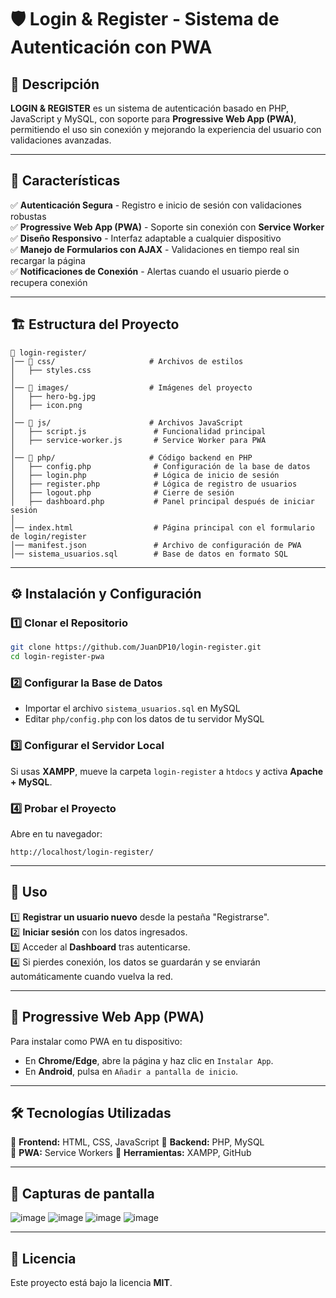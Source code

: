 # 🛡️ Login & Register - Sistema de Autenticación con PWA

## 📌 Descripción  
**LOGIN & REGISTER** es un sistema de autenticación basado en PHP, JavaScript y MySQL, con soporte para **Progressive Web App (PWA)**, permitiendo el uso sin conexión y mejorando la experiencia del usuario con validaciones avanzadas.  

---

## 🚀 Características  
✅ **Autenticación Segura** - Registro e inicio de sesión con validaciones robustas  
✅ **Progressive Web App (PWA)** - Soporte sin conexión con **Service Worker**  
✅ **Diseño Responsivo** - Interfaz adaptable a cualquier dispositivo  
✅ **Manejo de Formularios con AJAX** - Validaciones en tiempo real sin recargar la página  
✅ **Notificaciones de Conexión** - Alertas cuando el usuario pierde o recupera conexión  

---

## 🏗️ Estructura del Proyecto  
```
📂 login-register/
│── 📂 css/                     # Archivos de estilos
│   ├── styles.css
│
│── 📂 images/                  # Imágenes del proyecto
│   ├── hero-bg.jpg
│   ├── icon.png
│
│── 📂 js/                      # Archivos JavaScript
│   ├── script.js               # Funcionalidad principal
│   ├── service-worker.js       # Service Worker para PWA
│
│── 📂 php/                     # Código backend en PHP
│   ├── config.php              # Configuración de la base de datos
│   ├── login.php               # Lógica de inicio de sesión
│   ├── register.php            # Lógica de registro de usuarios
│   ├── logout.php              # Cierre de sesión
│   ├── dashboard.php           # Panel principal después de iniciar sesión
│
│── index.html                  # Página principal con el formulario de login/register
│── manifest.json               # Archivo de configuración de PWA
│── sistema_usuarios.sql        # Base de datos en formato SQL
```

---

## ⚙️ Instalación y Configuración  

### 1️⃣ **Clonar el Repositorio**  
```bash
git clone https://github.com/JuanDP10/login-register.git
cd login-register-pwa
```

### 2️⃣ **Configurar la Base de Datos**  
- Importar el archivo `sistema_usuarios.sql` en MySQL  
- Editar `php/config.php` con los datos de tu servidor MySQL  

### 3️⃣ **Configurar el Servidor Local**  
Si usas **XAMPP**, mueve la carpeta `login-register` a `htdocs` y activa **Apache + MySQL**.  

### 4️⃣ **Probar el Proyecto**  
Abre en tu navegador:  
```
http://localhost/login-register/
```

---

## 🎯 Uso  
1️⃣ **Registrar un usuario nuevo** desde la pestaña "Registrarse".  
2️⃣ **Iniciar sesión** con los datos ingresados.  
3️⃣ Acceder al **Dashboard** tras autenticarse.  
4️⃣ Si pierdes conexión, los datos se guardarán y se enviarán automáticamente cuando vuelva la red.  

---

## 📲 Progressive Web App (PWA)  
Para instalar como PWA en tu dispositivo:  
- En **Chrome/Edge**, abre la página y haz clic en `Instalar App`.  
- En **Android**, pulsa en `Añadir a pantalla de inicio`.  

---

## 🛠️ Tecnologías Utilizadas  
🔹 **Frontend:** HTML, CSS, JavaScript
🔹 **Backend:** PHP, MySQL  
🔹 **PWA:** Service Workers
🔹 **Herramientas:** XAMPP, GitHub  

---

## 📸 Capturas de pantalla
![image](https://github.com/user-attachments/assets/53b3cd2d-16bc-46a1-af64-5df847a2395e)
![image](https://github.com/user-attachments/assets/5ff5aadd-3e55-479d-9b6e-76732422bcc5)
![image](https://github.com/user-attachments/assets/09602b53-aec0-4376-9aa1-0b6ad271aed2)
![image](https://github.com/user-attachments/assets/6597a7d3-9551-4b20-8cca-52634c4521e2)


---

## 📝 Licencia  
Este proyecto está bajo la licencia **MIT**. 
